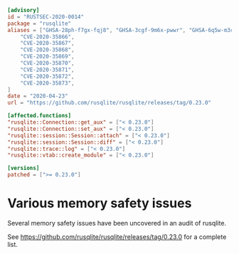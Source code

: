 ```toml
[advisory]
id = "RUSTSEC-2020-0014"
package = "rusqlite"
aliases = ["GHSA-28ph-f7gx-fqj8", "GHSA-3cgf-9m6x-pwwr", "GHSA-6q5w-m3c5-rv95", "GHSA-8h4j-vm3r-vcq3", "GHSA-8r7q-r9mx-35rh", "GHSA-g4w7-3qr8-5623", "GHSA-q3cc-7p7g-392c", "GHSA-rjh8-p66p-jrh5", 
    "CVE-2020-35866",
    "CVE-2020-35867",
    "CVE-2020-35868",
    "CVE-2020-35869",
    "CVE-2020-35870",
    "CVE-2020-35871",
    "CVE-2020-35872",
    "CVE-2020-35873",
]
date = "2020-04-23"
url = "https://github.com/rusqlite/rusqlite/releases/tag/0.23.0"

[affected.functions]
"rusqlite::Connection::get_aux" = ["< 0.23.0"]
"rusqlite::Connection::set_aux" = ["< 0.23.0"]
"rusqlite::session::Session::attach" = ["< 0.23.0"]
"rusqlite::session::Session::diff" = ["< 0.23.0"]
"rusqlite::trace::log" = ["< 0.23.0"]
"rusqlite::vtab::create_module" = ["< 0.23.0"]

[versions]
patched = [">= 0.23.0"]
```

# Various memory safety issues

Several memory safety issues have been uncovered in an audit of
rusqlite.

See https://github.com/rusqlite/rusqlite/releases/tag/0.23.0 for a complete list.
